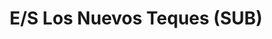 ---
title: "E/S Los Nuevos Teques (SUB)"
url: /los-nuevos-teques/e-s-los-nuevos-teques-sub/
shop: Allgemein
---